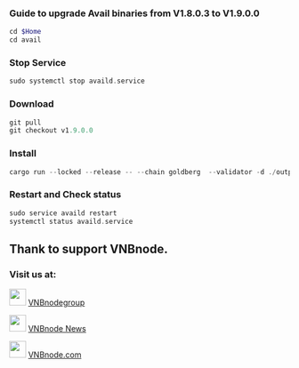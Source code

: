 ### Guide to upgrade Avail binaries from V1.8.0.3 to V1.9.0.0
```php
cd $Home
cd avail
```
### Stop Service
```php
sudo systemctl stop availd.service
```
### Download
```php
git pull
git checkout v1.9.0.0
```
### Install
```php
cargo run --locked --release -- --chain goldberg  --validator -d ./output
```
### Restart and Check status
```php
sudo service availd restart
systemctl status availd.service
```
## Thank to support VNBnode.
### Visit us at:

<img src="https://user-images.githubusercontent.com/50621007/183283867-56b4d69f-bc6e-4939-b00a-72aa019d1aea.png" width="30"/> <a href="https://t.me/VNBnodegroup" target="_blank">VNBnodegroup</a>

<img src="https://user-images.githubusercontent.com/50621007/183283867-56b4d69f-bc6e-4939-b00a-72aa019d1aea.png" width="30"/> <a href="https://t.me/Vnbnode" target="_blank">VNBnode News</a>

<img src="https://github.com/vnbnode/binaries/blob/main/Logo/VNBnode.jpg" width="30"/> <a href="https://VNBnode.com" target="_blank">VNBnode.com</a>
